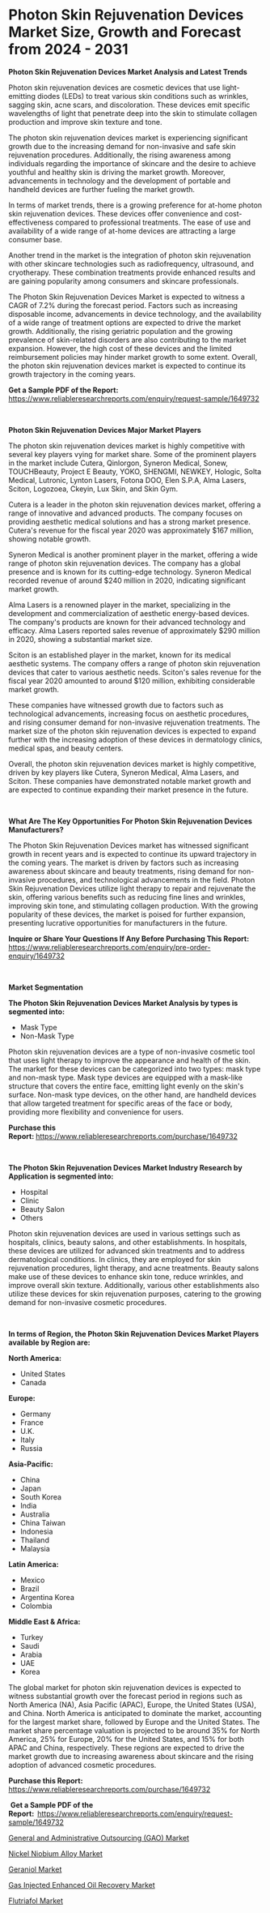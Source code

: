 <p><h1>Photon Skin Rejuvenation Devices Market Size, Growth and Forecast from 2024 - 2031</h1></p><p><strong>Photon Skin Rejuvenation Devices Market Analysis and Latest Trends</strong></p>
<p><p>Photon skin rejuvenation devices are cosmetic devices that use light-emitting diodes (LEDs) to treat various skin conditions such as wrinkles, sagging skin, acne scars, and discoloration. These devices emit specific wavelengths of light that penetrate deep into the skin to stimulate collagen production and improve skin texture and tone.</p><p>The photon skin rejuvenation devices market is experiencing significant growth due to the increasing demand for non-invasive and safe skin rejuvenation procedures. Additionally, the rising awareness among individuals regarding the importance of skincare and the desire to achieve youthful and healthy skin is driving the market growth. Moreover, advancements in technology and the development of portable and handheld devices are further fueling the market growth.</p><p>In terms of market trends, there is a growing preference for at-home photon skin rejuvenation devices. These devices offer convenience and cost-effectiveness compared to professional treatments. The ease of use and availability of a wide range of at-home devices are attracting a large consumer base.</p><p>Another trend in the market is the integration of photon skin rejuvenation with other skincare technologies such as radiofrequency, ultrasound, and cryotherapy. These combination treatments provide enhanced results and are gaining popularity among consumers and skincare professionals.</p><p>The Photon Skin Rejuvenation Devices Market is expected to witness a CAGR of 7.2% during the forecast period. Factors such as increasing disposable income, advancements in device technology, and the availability of a wide range of treatment options are expected to drive the market growth. Additionally, the rising geriatric population and the growing prevalence of skin-related disorders are also contributing to the market expansion. However, the high cost of these devices and the limited reimbursement policies may hinder market growth to some extent. Overall, the photon skin rejuvenation devices market is expected to continue its growth trajectory in the coming years.</p></p>
<p><strong>Get a Sample PDF of the Report:&nbsp;</strong> <a href="https://www.reliableresearchreports.com/enquiry/request-sample/1649732">https://www.reliableresearchreports.com/enquiry/request-sample/1649732</a></p>
<p>&nbsp;</p>
<p><strong>Photon Skin Rejuvenation Devices Major Market Players</strong></p>
<p><p>The photon skin rejuvenation devices market is highly competitive with several key players vying for market share. Some of the prominent players in the market include Cutera, Qinlorgon, Syneron Medical, Sonew, TOUCHBeauty, Project E Beauty, YOKO, SHENGMI, NEWKEY, Hologic, Solta Medical, Lutronic, Lynton Lasers, Fotona DOO, Elen S.P.A, Alma Lasers, Sciton, Logozoea, Ckeyin, Lux Skin, and Skin Gym.</p><p>Cutera is a leader in the photon skin rejuvenation devices market, offering a range of innovative and advanced products. The company focuses on providing aesthetic medical solutions and has a strong market presence. Cutera's revenue for the fiscal year 2020 was approximately $167 million, showing notable growth.</p><p>Syneron Medical is another prominent player in the market, offering a wide range of photon skin rejuvenation devices. The company has a global presence and is known for its cutting-edge technology. Syneron Medical recorded revenue of around $240 million in 2020, indicating significant market growth.</p><p>Alma Lasers is a renowned player in the market, specializing in the development and commercialization of aesthetic energy-based devices. The company's products are known for their advanced technology and efficacy. Alma Lasers reported sales revenue of approximately $290 million in 2020, showing a substantial market size.</p><p>Sciton is an established player in the market, known for its medical aesthetic systems. The company offers a range of photon skin rejuvenation devices that cater to various aesthetic needs. Sciton's sales revenue for the fiscal year 2020 amounted to around $120 million, exhibiting considerable market growth.</p><p>These companies have witnessed growth due to factors such as technological advancements, increasing focus on aesthetic procedures, and rising consumer demand for non-invasive rejuvenation treatments. The market size of the photon skin rejuvenation devices is expected to expand further with the increasing adoption of these devices in dermatology clinics, medical spas, and beauty centers.</p><p>Overall, the photon skin rejuvenation devices market is highly competitive, driven by key players like Cutera, Syneron Medical, Alma Lasers, and Sciton. These companies have demonstrated notable market growth and are expected to continue expanding their market presence in the future.</p></p>
<p>&nbsp;</p>
<p><strong>What Are The Key Opportunities For Photon Skin Rejuvenation Devices Manufacturers?</strong></p>
<p><p>The Photon Skin Rejuvenation Devices market has witnessed significant growth in recent years and is expected to continue its upward trajectory in the coming years. The market is driven by factors such as increasing awareness about skincare and beauty treatments, rising demand for non-invasive procedures, and technological advancements in the field. Photon Skin Rejuvenation Devices utilize light therapy to repair and rejuvenate the skin, offering various benefits such as reducing fine lines and wrinkles, improving skin tone, and stimulating collagen production. With the growing popularity of these devices, the market is poised for further expansion, presenting lucrative opportunities for manufacturers in the future.</p></p>
<p><strong>Inquire or Share Your Questions If Any Before Purchasing This Report:</strong> <a href="https://www.reliableresearchreports.com/enquiry/pre-order-enquiry/1649732">https://www.reliableresearchreports.com/enquiry/pre-order-enquiry/1649732</a></p>
<p>&nbsp;</p>
<p><strong>Market Segmentation</strong></p>
<p><strong>The Photon Skin Rejuvenation Devices Market Analysis by types is segmented into:</strong></p>
<p><ul><li>Mask Type</li><li>Non-Mask Type</li></ul></p>
<p><p>Photon skin rejuvenation devices are a type of non-invasive cosmetic tool that uses light therapy to improve the appearance and health of the skin. The market for these devices can be categorized into two types: mask type and non-mask type. Mask type devices are equipped with a mask-like structure that covers the entire face, emitting light evenly on the skin's surface. Non-mask type devices, on the other hand, are handheld devices that allow targeted treatment for specific areas of the face or body, providing more flexibility and convenience for users.</p></p>
<p><strong>Purchase this Report:&nbsp;</strong><a href="https://www.reliableresearchreports.com/purchase/1649732">https://www.reliableresearchreports.com/purchase/1649732</a></p>
<p>&nbsp;</p>
<p><strong>The Photon Skin Rejuvenation Devices Market Industry Research by Application is segmented into:</strong></p>
<p><ul><li>Hospital</li><li>Clinic</li><li>Beauty Salon</li><li>Others</li></ul></p>
<p><p>Photon skin rejuvenation devices are used in various settings such as hospitals, clinics, beauty salons, and other establishments. In hospitals, these devices are utilized for advanced skin treatments and to address dermatological conditions. In clinics, they are employed for skin rejuvenation procedures, light therapy, and acne treatments. Beauty salons make use of these devices to enhance skin tone, reduce wrinkles, and improve overall skin texture. Additionally, various other establishments also utilize these devices for skin rejuvenation purposes, catering to the growing demand for non-invasive cosmetic procedures.</p></p>
<p>&nbsp;</p>
<p><strong>In terms of Region, the Photon Skin Rejuvenation Devices Market Players available by Region are:</strong></p>
<p>
    <p> <strong> North America: </strong>
        <ul>
            <li>United States</li>
            <li>Canada</li>
        </ul>
        </p> 
    <p> <strong> Europe: </strong>
        <ul>
            <li>Germany</li>
            <li>France</li>
            <li>U.K.</li>
            <li>Italy</li>
            <li>Russia</li>
        </ul>
        </p> 
    <p> <strong> Asia-Pacific: </strong>
        <ul>
            <li>China</li>
            <li>Japan</li>
            <li>South Korea</li>
            <li>India</li>
            <li>Australia</li>
            <li>China Taiwan</li>
            <li>Indonesia</li>
            <li>Thailand</li>
            <li>Malaysia</li>
        </ul>
        </p> 
    <p> <strong> Latin America: </strong>
        <ul>
            <li>Mexico</li>
            <li>Brazil</li>
            <li>Argentina Korea</li>
            <li>Colombia</li>
        </ul>
        </p> 
    <p> <strong> Middle East & Africa: </strong>
        <ul>
            <li>Turkey</li>
            <li>Saudi</li>
            <li>Arabia</li>
            <li>UAE</li>
            <li>Korea</li>
        </ul>
    </p>
    </p>
<p><p>The global market for photon skin rejuvenation devices is expected to witness substantial growth over the forecast period in regions such as North America (NA), Asia Pacific (APAC), Europe, the United States (USA), and China. North America is anticipated to dominate the market, accounting for the largest market share, followed by Europe and the United States. The market share percentage valuation is projected to be around 35% for North America, 25% for Europe, 20% for the United States, and 15% for both APAC and China, respectively. These regions are expected to drive the market growth due to increasing awareness about skincare and the rising adoption of advanced cosmetic procedures.</p></p>
<p><strong>Purchase this Report: </strong><a href="https://www.reliableresearchreports.com/purchase/1649732">https://www.reliableresearchreports.com/purchase/1649732</a></p>
<p>&nbsp;<strong>Get a Sample PDF of the Report:&nbsp;&nbsp;</strong><a href="https://www.reliableresearchreports.com/enquiry/request-sample/1649732">https://www.reliableresearchreports.com/enquiry/request-sample/1649732</a></p>
<p><strong></strong></p>
<p><p><a href="https://github.com/bentleemidoriestelle7o/Market-Research-Report-List-1/blob/main/general-and-administrative-outsourcing-gao-market.md">General and Administrative Outsourcing (GAO) Market</a></p><p><a href="https://medium.com/@shivangi.reportprime/nickel-niobium-alloy-market-the-key-to-successful-business-strategy-forecast-till-2031-0e3e50f7b614">Nickel Niobium Alloy Market</a></p><p><a href="https://medium.com/@shivangi.reportprime/analyzing-geraniol-market-global-industry-perspective-and-forecast-2024-to-2031-eaf2f3784a20">Geraniol Market</a></p><p><a href="https://github.com/suaretopek9/Market-Research-Report-List-1/blob/main/gas-injected-enhanced-oil-recovery-market.md">Gas Injected Enhanced Oil Recovery Market</a></p><p><a href="https://medium.com/@shivangi.reportprime/flutriafol-market-size-cagr-trends-2024-2030-a24d9b720b44">Flutriafol Market</a></p></p>